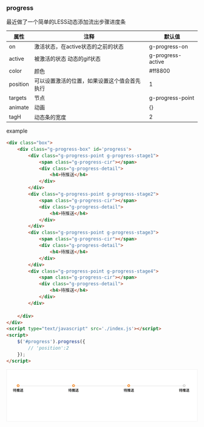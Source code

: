 ### progress
最近做了一个简单的LESS动态添加流出步骤进度条

| 属性     | 注释 | 默认值 |
|---------|------|-------|
| on  | 激活状态，在active状态的之前的状态| g-progress-on |
| active | 被激活的状态 动态的gif状态 | g-progress-active |
|color| 颜色 | #ff8800 |
| position| 可以设置激活的位置，如果设置这个值会首先执行 | 1 |
| targets | 节点  | g-progress-point |
| animate | 动画 | {}  |
| tagH | 动态条的宽度 | 2 |


example
```html
<div class="box">
    <div class="g-progress-box" id='progress'>
        <div class="g-progress-point g-progress-stage1">
            <span class="g-progress-cir"></span>
            <div class="g-progress-detail">
                <h4>待推送</h4>
            </div>
        </div>
        <div class="g-progress-point g-progress-stage2">
            <span class="g-progress-cir"></span>
            <div class="g-progress-detail">
                <h4>待推送</h4>
            </div>
        </div>
        <div class="g-progress-point g-progress-stage3">
            <span class="g-progress-cir"></span>
            <div class="g-progress-detail">
                <h4>待推送</h4>
            </div>
        </div>
        <div class="g-progress-point g-progress-stage4">
            <span class="g-progress-cir"></span>
            <div class="g-progress-detail">
                <h4>待推送</h4>
            </div>
        </div>

    </div>
</div>
<script type="text/javascript" src='./index.js'></script>
<script>
    $('#progress').progress({
        // 'position':2
    });
</script>

```
![实例](./images/example.gif)
